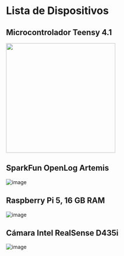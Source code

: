# Lista de Dispositivos

## Microcontrolador Teensy 4.1
<img src="https://github.com/user-attachments/assets/4eb4f574-3eb5-4b48-ad55-5640e57f75cd" width="300" height="300"/>

## SparkFun OpenLog Artemis
![image](https://github.com/user-attachments/assets/90d5f982-3cbd-4b0c-a16e-c21314cd911b)

## Raspberry Pi 5, 16 GB RAM
![image](https://github.com/user-attachments/assets/141a9832-9bc6-4b72-bd28-e63e6d6cea64)


## Cámara Intel RealSense D435i
![image](https://github.com/user-attachments/assets/78c0d0d9-ff89-48b4-bf28-c2d4bce045f8)





